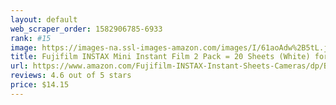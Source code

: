 ```yaml
---
layout: default 
﻿web_scraper_order: 1582906785-6933
rank: #15
image: https://images-na.ssl-images-amazon.com/images/I/61aoAdw%2B5tL.jpg
title: Fujifilm INSTAX Mini Instant Film 2 Pack = 20 Sheets (White) for Fujifilm Mini 8 & Mini 9 Cameras
url: https://www.amazon.com/Fujifilm-INSTAX-Instant-Sheets-Cameras/dp/B06W5JYQX1/ref=zg_mw_photo_15?_encoding=UTF8&psc=1&refRID=C6DA0XF7JAQBJB1KF3C0
reviews: 4.6 out of 5 stars
price: $14.15 
---
```


